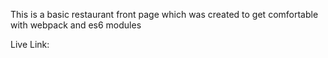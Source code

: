 This is a basic restaurant front page which was created to get comfortable with webpack and es6 modules

Live Link:
